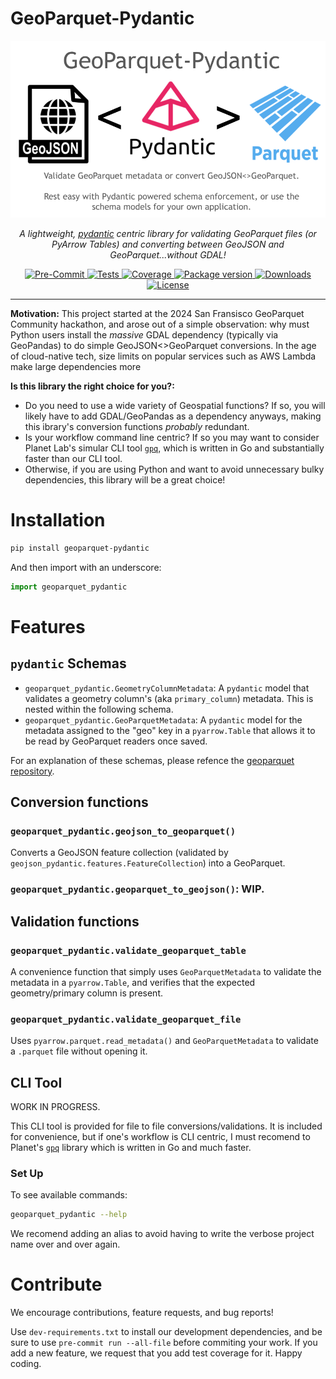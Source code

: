 # GeoParquet-Pydantic 


<p align="center">
  <img src="https://github.com/xaviernogueira/geoparquet-pydantic/blob/main/imgs/repo_logo.png" alt="Logo">
</p>

</p>
<p align="center">
  <em> A lightweight, <a href="https://docs.pydantic.dev/latest/" target=<"_blank">pydantic</a> centric library for validating GeoParquet files (or PyArrow Tables) and converting between GeoJSON and GeoParquet...without GDAL!</em>
</p>
<p align="center">
  <a href="https://github.com/xaviernogueira/geoparquet-pydantic/actions/workflows/pre-commit.yml" target="_blank">
      <img src="https://github.com/xaviernogueira/geoparquet-pydantic/workflows/pre-commit/badge.svg" alt="Pre-Commit">
  </a>
  <a href="https://github.com/xaviernogueira/geoparquet-pydantic/actions/workflows/tests.yml" target="_blank">
      <img src="https://github.com/xaviernogueira/geoparquet-pydantic/workflows/tests/badge.svg" alt="Tests">
  </a>
  <a href="https://codecov.io/gh/xaviernogueira/geoparquet-pydantic" target="_blank">
      <img src="https://codecov.io/gh/xaviernogueira/geoparquet-pydantic/branch/main/graph/badge.svg" alt="Coverage">
  </a>
  <a href="https://pypi.org/project/geoparquet-pydantic" target="_blank">
      <img src="https://img.shields.io/pypi/v/geoparquet-pydantic?color=%2334D058&label=pypi%20package" alt="Package version">
  </a>
  <a href="https://pypistats.org/packages/geoparquet-pydantic" target="_blank">
      <img src="https://img.shields.io/pypi/dm/geoparquet-pydantic.svg" alt="Downloads">
  </a>
  <a href="https://github.com/xaviernogueira/geoparquet-pydantic/blob/main/LICENSE" target="_blank">
      <img src="https://img.shields.io/github/license/xaviernogueira/geoparquet-pydantic.svg" alt="License">
  </a>
</p>

---
**Motivation:** This project started at the 2024 San Fransisco GeoParquet Community hackathon, and arose out of a simple observation:
why must Python users install the *massive* GDAL dependency (typically via GeoPandas) to do simple GeoJSON<>GeoParquet conversions.
In the age of cloud-native tech, size limits on popular services such as AWS Lambda make large dependencies more

**Is this library the right choice for you?:**
* Do you need to use a wide variety of Geospatial functions? If so, you will likely have to add GDAL/GeoPandas as a dependency anyways,
making this ibrary's conversion functions *probably* redundant.
* Is your workflow command line centric? If so you may want to consider Planet Lab's simular CLI tool [`gpq`](https://github.com/planetlabs/gpq),
which is written in Go and substantially faster than our CLI tool.
* Otherwise, if you are using Python and want to avoid unnecessary bulky dependencies, this library will be a great choice!

# Installation

```bash
pip install geoparquet-pydantic
```

And then import with an underscore:
```python
import geoparquet_pydantic
```

# Features

## `pydantic` Schemas

* `geoparquet_pydantic.GeometryColumnMetadata`: A `pydantic` model that validates a
geometry column's (aka `primary_column`) metadata. This is nested within the following schema.
* `geoparquet_pydantic.GeoParquetMetadata`: A `pydantic` model for the metadata assigned to the "geo" key in a `pyarrow.Table`
that allows it to be read by GeoParquet readers once saved.

For an explanation of these schemas, please refence the [geoparquet repository](https://github.com/opengeospatial/geoparquet/blob/main/format-specs/geoparquet.md).

## Conversion functions

### `geoparquet_pydantic.geojson_to_geoparquet()`

Converts a GeoJSON feature collection (validated by `geojson_pydantic.features.FeatureCollection`) into a GeoParquet.

### `geoparquet_pydantic.geoparquet_to_geojson()`: WIP.

## Validation functions

### `geoparquet_pydantic.validate_geoparquet_table`
A convenience function that simply uses `GeoParquetMetadata` to validate the metadata in a `pyarrow.Table`,
and verifies that the expected geometry/primary column is present.

### `geoparquet_pydantic.validate_geoparquet_file`
Uses `pyarrow.parquet.read_metadata()` and `GeoParquetMetadata` to validate a `.parquet` file without opening it.


## CLI Tool

WORK IN PROGRESS.

This CLI tool is provided for file to file conversions/validations. It is included for convenience,
but if one's workflow is CLI centric, I must recomend to Planet's [`gpq`](https://github.com/planetlabs/gpq) library which is written in Go and much faster.

### Set Up

To see available commands:
```bash
geoparquet_pydantic --help
```

We recomend adding an alias to avoid having to write the verbose project name over and over again.

# Contribute

We encourage contributions, feature requests, and bug reports!

Use `dev-requirements.txt` to install our development dependencies, and be sure to use `pre-commit run --all-file` before commiting your work. If you add a new feature, we request that you add test coverage for it. Happy coding.
